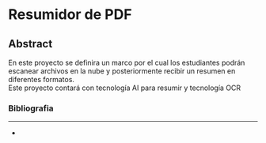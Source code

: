 # Resumidor de PDF
## Abstract
En este proyecto se definira un marco por el cual los estudiantes podrán escanear archivos en la nube y posteriormente recibir un resumen en diferentes formatos.
<br>Este proyecto contará con tecnología AI para resumir y tecnología OCR   

### Bibliografia
---
-